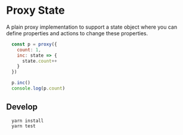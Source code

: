 # Proxy State

A plain proxy implementation to support a state object where you can define properties and actions to change these properties.

```javascript
  const p = proxy({
    count: 1,
    inc: state => {
      state.count++
    }
  })  

  p.inc()
  console.log(p.count)
```
## Develop

```
  yarn install
  yarn test
```